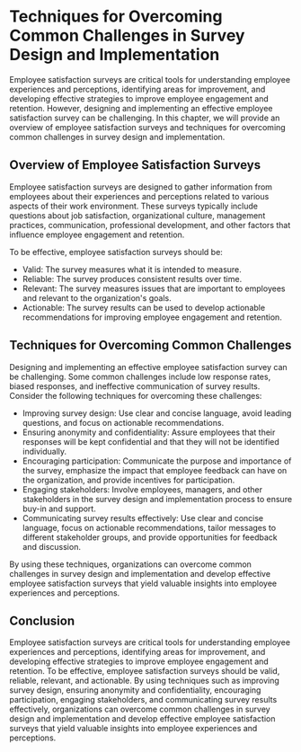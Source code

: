 # Techniques for Overcoming Common Challenges in Survey Design and Implementation

Employee satisfaction surveys are critical tools for understanding employee experiences and perceptions, identifying areas for improvement, and developing effective strategies to improve employee engagement and retention. However, designing and implementing an effective employee satisfaction survey can be challenging. In this chapter, we will provide an overview of employee satisfaction surveys and techniques for overcoming common challenges in survey design and implementation.

Overview of Employee Satisfaction Surveys
-----------------------------------------

Employee satisfaction surveys are designed to gather information from employees about their experiences and perceptions related to various aspects of their work environment. These surveys typically include questions about job satisfaction, organizational culture, management practices, communication, professional development, and other factors that influence employee engagement and retention.

To be effective, employee satisfaction surveys should be:

* Valid: The survey measures what it is intended to measure.
* Reliable: The survey produces consistent results over time.
* Relevant: The survey measures issues that are important to employees and relevant to the organization's goals.
* Actionable: The survey results can be used to develop actionable recommendations for improving employee engagement and retention.

Techniques for Overcoming Common Challenges
-------------------------------------------

Designing and implementing an effective employee satisfaction survey can be challenging. Some common challenges include low response rates, biased responses, and ineffective communication of survey results. Consider the following techniques for overcoming these challenges:

* Improving survey design: Use clear and concise language, avoid leading questions, and focus on actionable recommendations.
* Ensuring anonymity and confidentiality: Assure employees that their responses will be kept confidential and that they will not be identified individually.
* Encouraging participation: Communicate the purpose and importance of the survey, emphasize the impact that employee feedback can have on the organization, and provide incentives for participation.
* Engaging stakeholders: Involve employees, managers, and other stakeholders in the survey design and implementation process to ensure buy-in and support.
* Communicating survey results effectively: Use clear and concise language, focus on actionable recommendations, tailor messages to different stakeholder groups, and provide opportunities for feedback and discussion.

By using these techniques, organizations can overcome common challenges in survey design and implementation and develop effective employee satisfaction surveys that yield valuable insights into employee experiences and perceptions.

Conclusion
----------

Employee satisfaction surveys are critical tools for understanding employee experiences and perceptions, identifying areas for improvement, and developing effective strategies to improve employee engagement and retention. To be effective, employee satisfaction surveys should be valid, reliable, relevant, and actionable. By using techniques such as improving survey design, ensuring anonymity and confidentiality, encouraging participation, engaging stakeholders, and communicating survey results effectively, organizations can overcome common challenges in survey design and implementation and develop effective employee satisfaction surveys that yield valuable insights into employee experiences and perceptions.
